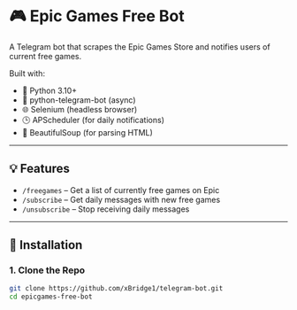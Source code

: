 # 🎮 Epic Games Free Bot

A Telegram bot that scrapes the Epic Games Store and notifies users of current free games.

Built with:
- 🐍 Python 3.10+
- 🤖 python-telegram-bot (async)
- 🌐 Selenium (headless browser)
- 🕒 APScheduler (for daily notifications)
- 🍵 BeautifulSoup (for parsing HTML)

---

## 💡 Features

- `/freegames` – Get a list of currently free games on Epic
- `/subscribe` – Get daily messages with new free games
- `/unsubscribe` – Stop receiving daily messages

---

## 🚀 Installation

### 1. Clone the Repo

```bash
git clone https://github.com/xBridge1/telegram-bot.git
cd epicgames-free-bot
